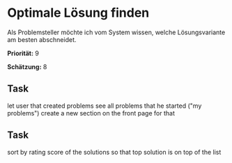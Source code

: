 # Optimale Lösung finden

Als Problemsteller möchte ich vom System wissen, welche Lösungsvariante am besten abschneidet.

**Priorität:** 9

**Schätzung:** 8


	
## Task

let user that created problems see all problems that he started ("my problems")
create a new section on the front page for that


## Task

sort by rating score of the solutions so that top solution is on top of the list



